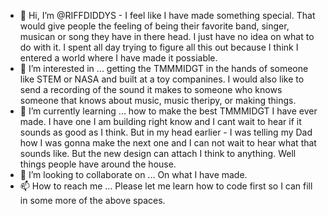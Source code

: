 - 👋 Hi, I’m @RIFFDIDDYS - I feel like I have made something special.  That would give people the feeling of being their favorite band, singer, musican or song they have in there head.  I just have no idea on what to do with it.  I spent all day trying to figure all this out because I think I entered a world where I have made it possiable.
- 👀 I’m interested in ... getting the TMMMIDGT in the hands of someone like STEM or NASA and built at a toy companines.  I would also like to send a recording of the sound it makes to someone who knows someone that knows about music, music theripy, or making things. 
- 🌱 I’m currently learning ... how to make the best TMMMIDGT I have ever made.  I have one I am building right know and I cant wait to hear if it sounds as good as I think. But in my head earlier - I was telling my Dad how I was gonna make the next one and I can not wait to hear what that sounds like.  But the new design can attach I think to anything.  Well things people have around the house.
- 💞️ I’m looking to collaborate on ... On what I have made.
- 📫 How to reach me ... Please let me learn how to code first so I can fill in some more of the above spaces.

